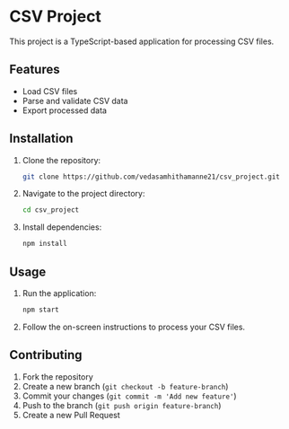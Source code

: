 # CSV Project

This project is a TypeScript-based application for processing CSV files.

## Features

- Load CSV files
- Parse and validate CSV data
- Export processed data

## Installation

1. Clone the repository:
    ```sh
    git clone https://github.com/vedasamhithamanne21/csv_project.git
    ```
2. Navigate to the project directory:
    ```sh
    cd csv_project
    ```
3. Install dependencies:
    ```sh
    npm install
    ```

## Usage

1. Run the application:
    ```sh
    npm start
    ```
2. Follow the on-screen instructions to process your CSV files.

## Contributing

1. Fork the repository
2. Create a new branch (`git checkout -b feature-branch`)
3. Commit your changes (`git commit -m 'Add new feature'`)
4. Push to the branch (`git push origin feature-branch`)
5. Create a new Pull Request
